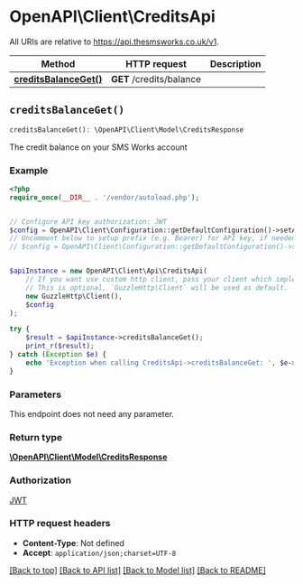 # OpenAPI\Client\CreditsApi

All URIs are relative to https://api.thesmsworks.co.uk/v1.

Method | HTTP request | Description
------------- | ------------- | -------------
[**creditsBalanceGet()**](CreditsApi.md#creditsBalanceGet) | **GET** /credits/balance | 


## `creditsBalanceGet()`

```php
creditsBalanceGet(): \OpenAPI\Client\Model\CreditsResponse
```



The credit balance on your SMS Works account

### Example

```php
<?php
require_once(__DIR__ . '/vendor/autoload.php');


// Configure API key authorization: JWT
$config = OpenAPI\Client\Configuration::getDefaultConfiguration()->setApiKey('Authorization', 'YOUR_API_KEY');
// Uncomment below to setup prefix (e.g. Bearer) for API key, if needed
// $config = OpenAPI\Client\Configuration::getDefaultConfiguration()->setApiKeyPrefix('Authorization', 'Bearer');


$apiInstance = new OpenAPI\Client\Api\CreditsApi(
    // If you want use custom http client, pass your client which implements `GuzzleHttp\ClientInterface`.
    // This is optional, `GuzzleHttp\Client` will be used as default.
    new GuzzleHttp\Client(),
    $config
);

try {
    $result = $apiInstance->creditsBalanceGet();
    print_r($result);
} catch (Exception $e) {
    echo 'Exception when calling CreditsApi->creditsBalanceGet: ', $e->getMessage(), PHP_EOL;
}
```

### Parameters

This endpoint does not need any parameter.

### Return type

[**\OpenAPI\Client\Model\CreditsResponse**](../Model/CreditsResponse.md)

### Authorization

[JWT](../../README.md#JWT)

### HTTP request headers

- **Content-Type**: Not defined
- **Accept**: `application/json;charset=UTF-8`

[[Back to top]](#) [[Back to API list]](../../README.md#endpoints)
[[Back to Model list]](../../README.md#models)
[[Back to README]](../../README.md)
